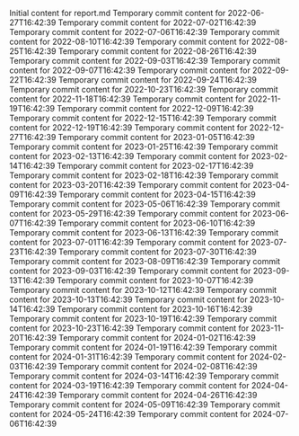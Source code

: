 Initial content for report.md
Temporary commit content for 2022-06-27T16:42:39
Temporary commit content for 2022-07-02T16:42:39
Temporary commit content for 2022-07-06T16:42:39
Temporary commit content for 2022-08-10T16:42:39
Temporary commit content for 2022-08-25T16:42:39
Temporary commit content for 2022-08-26T16:42:39
Temporary commit content for 2022-09-03T16:42:39
Temporary commit content for 2022-09-07T16:42:39
Temporary commit content for 2022-09-22T16:42:39
Temporary commit content for 2022-09-24T16:42:39
Temporary commit content for 2022-10-23T16:42:39
Temporary commit content for 2022-11-18T16:42:39
Temporary commit content for 2022-11-19T16:42:39
Temporary commit content for 2022-12-09T16:42:39
Temporary commit content for 2022-12-15T16:42:39
Temporary commit content for 2022-12-19T16:42:39
Temporary commit content for 2022-12-27T16:42:39
Temporary commit content for 2023-01-05T16:42:39
Temporary commit content for 2023-01-25T16:42:39
Temporary commit content for 2023-02-13T16:42:39
Temporary commit content for 2023-02-14T16:42:39
Temporary commit content for 2023-02-17T16:42:39
Temporary commit content for 2023-02-18T16:42:39
Temporary commit content for 2023-03-20T16:42:39
Temporary commit content for 2023-04-09T16:42:39
Temporary commit content for 2023-04-15T16:42:39
Temporary commit content for 2023-05-06T16:42:39
Temporary commit content for 2023-05-29T16:42:39
Temporary commit content for 2023-06-07T16:42:39
Temporary commit content for 2023-06-10T16:42:39
Temporary commit content for 2023-06-13T16:42:39
Temporary commit content for 2023-07-01T16:42:39
Temporary commit content for 2023-07-23T16:42:39
Temporary commit content for 2023-07-30T16:42:39
Temporary commit content for 2023-08-09T16:42:39
Temporary commit content for 2023-09-03T16:42:39
Temporary commit content for 2023-09-13T16:42:39
Temporary commit content for 2023-10-07T16:42:39
Temporary commit content for 2023-10-12T16:42:39
Temporary commit content for 2023-10-13T16:42:39
Temporary commit content for 2023-10-14T16:42:39
Temporary commit content for 2023-10-16T16:42:39
Temporary commit content for 2023-10-19T16:42:39
Temporary commit content for 2023-10-23T16:42:39
Temporary commit content for 2023-11-20T16:42:39
Temporary commit content for 2024-01-02T16:42:39
Temporary commit content for 2024-01-19T16:42:39
Temporary commit content for 2024-01-31T16:42:39
Temporary commit content for 2024-02-03T16:42:39
Temporary commit content for 2024-02-08T16:42:39
Temporary commit content for 2024-03-14T16:42:39
Temporary commit content for 2024-03-19T16:42:39
Temporary commit content for 2024-04-24T16:42:39
Temporary commit content for 2024-04-26T16:42:39
Temporary commit content for 2024-05-09T16:42:39
Temporary commit content for 2024-05-24T16:42:39
Temporary commit content for 2024-07-06T16:42:39
